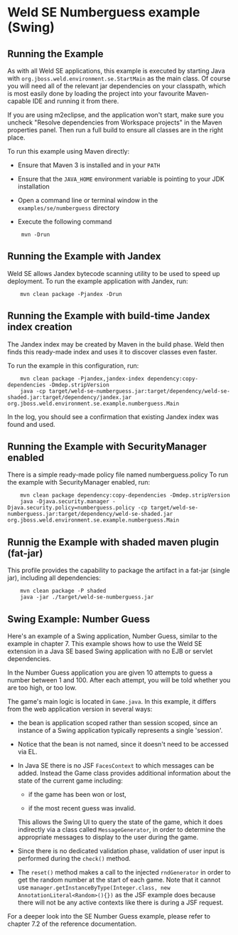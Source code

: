 Weld SE Numberguess example (Swing)
===================================

Running the Example
-------------------
As with all Weld SE applications, this example is executed
by starting Java with `org.jboss.weld.environment.se.StartMain`
as the main class. Of course you will need all of the relevant jar dependencies
on your classpath, which is most easily done by loading the project into your
favourite Maven-capable IDE and running it from there.

If you are using m2eclipse, and the application won't start, make sure you uncheck 
"Resolve dependencies from Workspace projects" in the Maven properties panel. Then
run a full build to ensure all classes are in the right place. 

To run this example using Maven directly:

 - Ensure that Maven 3 is installed and in your `PATH`
 - Ensure that the `JAVA_HOME` environment variable is pointing to your JDK installation
 - Open a command line or terminal window in the `examples/se/numberguess` directory
 - Execute the following command

        mvn -Drun

Running the Example with Jandex
-------------------------------

Weld SE allows Jandex bytecode scanning utility to be used to speed up deployment.
To run the example application with Jandex, run:

        mvn clean package -Pjandex -Drun

Running the Example with build-time Jandex index creation
---------------------------------------------------------

The Jandex index may be created by Maven in the build phase. Weld then finds this
ready-made index and uses it to discover classes even faster.

To run the example in this configuration, run:

        mvn clean package -Pjandex,jandex-index dependency:copy-dependencies -Dmdep.stripVersion
        java -cp target/weld-se-numberguess.jar:target/dependency/weld-se-shaded.jar:target/dependency/jandex.jar org.jboss.weld.environment.se.example.numberguess.Main

In the log, you should see a confirmation that existing Jandex index was found and used.

Running the Example with SecurityManager enabled
------------------------------------------------

There is a simple ready-made policy file named numberguess.policy
To run the example with SecurityManager enabled, run:

        mvn clean package dependency:copy-dependencies -Dmdep.stripVersion
        java -Djava.security.manager -Djava.security.policy=numberguess.policy -cp target/weld-se-numberguess.jar:target/dependency/weld-se-shaded.jar org.jboss.weld.environment.se.example.numberguess.Main

Runnig the Example with shaded maven plugin (fat-jar)
-----------------------------------------------------

This profile provides the capability to package the artifact in a fat-jar (single jar), including all dependencies:

        mvn clean package -P shaded
        java -jar ./target/weld-se-numberguess.jar

Swing Example: Number Guess
---------------------------
Here's an example of a Swing application, Number Guess, similar to the example in chapter 7.
This example shows how to use the Weld SE extension in a Java SE based Swing application
with no EJB or servlet dependencies.

In the Number Guess application you are given 10 attempts to guess a number between 1 and 100. After each attempt, you will be told whether you are too high, or too low. 

The game's main logic is located in `Game.java`. In this example, it differs from the web application version in several ways:

* the bean is application scoped rather than session scoped, since an instance
    of a Swing application typically represents a single 'session'.

* Notice that the bean is not named, since it doesn't need to be accessed via EL.

* In Java SE there is no JSF `FacesContext` to which messages can be added. Instead
    the Game class provides additional information about the state of the current game
    including:

    * if the game has been won or lost,

    * if the most recent guess was invalid.

    This allows the Swing UI to query the state of the game, which it does indirectly
    via a class called `MessageGenerator`, in order to determine the appropriate messages
    to display to the user during the game.

* Since there is no dedicated validation phase, validation of user input is performed
    during the `check()` method.

* The `reset()` method makes a call to the injected `rndGenerator` in order to get
    the random number at the start of each game. Note that it cannot use
    `manager.getInstanceByType(Integer.class, new AnnotationLiteral<Random>(){})`
    as the JSF example does because there will not be any active contexts like there
    is during a JSF request.

For a deeper look into the SE Number Guess example, please refer to chapter 7.2 of the reference documentation.
